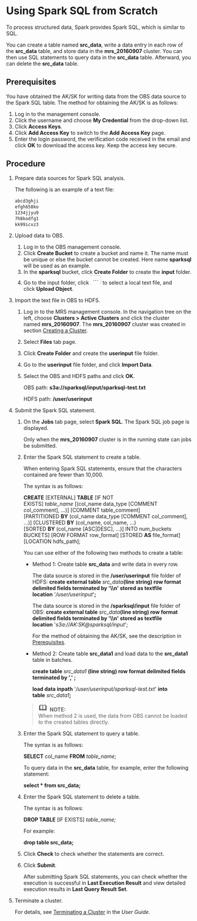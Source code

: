 # Using Spark SQL from Scratch<a name="EN-US_TOPIC_0125375960"></a>

To process structured data, Spark provides Spark SQL, which is similar to SQL.

You can create a table named  **src\_data**, write a data entry in each row of the **src\_data** table, and store data in the **mrs\_20160907** cluster. You can then use SQL statements to query data in the **src\_data** table. Afterward, you can delete the **src\_data**  table.

## Prerequisites<a name="sbc3c67a140b94c4c90dc08ed743a08c1"></a>

You have obtained the AK/SK for writing data from the OBS data source to the Spark SQL table. The method for obtaining the AK/SK is as follows:

1.  Log in to the management console.
2.  Click the username and choose  **My Credential**  from the drop-down list.
3.  Click  **Access Keys**.
4.  Click  **Add Access Key** to switch to the **Add Access Key**  page.
5.  Enter the login password, the verification code received in the email and click **OK**  to download the access key. Keep the access key secure.

## Procedure<a name="see9e426bc69841e481590f8e4fa4db3f"></a>

1.  Prepare data sources for Spark SQL analysis.

    The following is an example of a text file:

    ```
    abcd3ghji
    efgh658ko
    1234jjyu9
    7h8kodfg1
    kk99icxz3
    ```

2.  Upload data to OBS.
    1.  Log in to the OBS management console.
    2.  Click  **Create Bucket** to create a bucket and name it. The name must be unique or else the bucket cannot be created. Here name **sparksql**  will be used as an example.
    3.  In the  **sparksql** bucket, click **Create Folder** to create the **input**  folder.
    4.  Go to the input folder, click  ![](figures/icon_mrs_obsmanu.jpg) to select a local text file, and click **Upload Object**.

3.  Import the text file in OBS to HDFS.
    1.  Log in to the MRS management console. In the navigation tree on the left, choose  **Clusters \> Active Clusters** and click the cluster named **mrs\_20160907**. The **mrs\_20160907** cluster was created in section [Creating a Cluster](creating-a-cluster_quick-start.md).
    2.  Select  **Files** tab page.
    3.  Click  **Create Folder** and create the **userinput**  file folder.
    4.  Go to the  **userinput** file folder, and click **Import Data**.
    5.  Select the OBS and HDFS paths and click  **OK**.

        OBS path:  **s3a://sparksql/input/sparksql-test.txt**

        HDFS path:  **/user/userinput**

4.  Submit the Spark SQL statement.
    1.  On the  **Jobs** tab page, select **Spark SQL**. The Spark SQL job page is displayed.

        Only when the  **mrs\_20160907**  cluster is in the running state can jobs be submitted.

    2.  Enter the Spark SQL statement to create a table.

        When entering Spark SQL statements, ensure that the characters contained are fewer than 10,000.

        The syntax is as follows:

        **CREATE** \[EXTERNAL\] **TABLE** \[IF NOT EXISTS\] _table\_name_ \[\(col\_name data\_type \[COMMENT col\_comment\], ...\)\] \[COMMENT table\_comment\] \[PARTITIONED **BY** \(col\_name data\_type \[COMMENT col\_comment\], ...\)\] \[CLUSTERED **BY** \(col\_name, col\_name, ...\) \[SORTED **BY** \(col\_name \[ASC|DESC\], ...\)\] INTO num\_buckets BUCKETS\] \[ROW FORMAT row\_format\] \[STORED **AS**  file\_format\] \[LOCATION hdfs\_path\];

        You can use either of the following two methods to create a table:

        -   Method 1: Create table  **src\_data**  and write data in every row.

            The data source is stored in the  **/user/userinput** file folder of HDFS: **create external table** _src\_data_**\(line string\) row format delimited fields terminated by '\\\\n' stored as textfile location** '_/user/userinput_'**;**

            The data source is stored in the  **/sparksql/input** file folder of OBS: **create external table** _src\_data_**\(line string\) row format delimited fields terminated by '\\\\n' stored as textfile location** '_s3a://AK:SK@sparksql/input_';

            For the method of obtaining the AK/SK, see the description in  [Prerequisites](#sbc3c67a140b94c4c90dc08ed743a08c1).

        -   Method 2: Create table  **src\_data1** and load data to the **src\_data1**  table in batches.

            **create table** _src\_data1_ **\(line string\) row format delimited fields terminated by ',' ;**

            **load data inpath** '_/user/userinput/sparksql-test.txt_' **into table** _src\_data1_**;**

        >![](public_sys-resources/icon-note.gif) **NOTE:**   
        >When method 2 is used, the data from OBS cannot be loaded to the created tables directly.  

    3.  Enter the Spark SQL statement to query a table.

        The syntax is as follows:

        **SELECT** col\_name **FROM** _table\_name_;

        To query data in the  **src\_data**  table, for example, enter the following statement:

        **select \* from src\_data;**

    4.  Enter the Spark SQL statement to delete a table.

        The syntax is as follows:

        **DROP TABLE** \[IF EXISTS\] _table\_name;_

        For example:

        **drop table src\_data;**

    5.  Click  **Check**  to check whether the statements are correct.
    6.  Click  **Submit**.

        After submitting Spark SQL statements, you can check whether the execution is successful in  **Last Execution Result** and view detailed execution results in **Last Query Result Set**.

5.  Terminate a cluster.

    For details, see  [Terminating a Cluster](terminating-a-cluster.md) in the _User Guide_.


